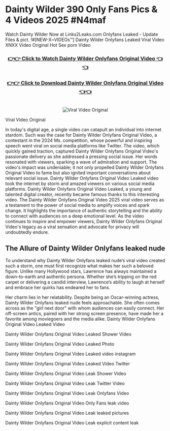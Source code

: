 # Dainty Wilder 390  Only Fans Pics & 4 Videos 2025 #N4maf

Watch Dainty Wilder Now at Links2Leaks.com Onlyfans Leaked - Update Files & pict. !#[NEW-X~VIDEOs™] Dainty Wilder Onlyfans Leaked Viral Video XNXX Video Original Hot Sex porn Video
<br>
<div align="center">
<h3><a href="https://links2leaks.com/daintywilder" rel="nofollow">👉👉 Click to Watch Dainty Wilder Onlyfans Original Video 👈👈</a></h3>
<h3><a href="https://links2leaks.com/daintywilder" rel="nofollow">👉👉 Click to Download Dainty Wilder Onlyfans Original Video 👈👈</a></h3>
<br>
<a href="https://links2leaks.com/daintywilder" rel="nofollow"><img src="https://i.ibb.co/Gkj2r4b/banner.png" alt="Viral Video Original" style="max-width: 100%; display: inline-block;" data-target="animated-image.originalImage"></a>
</div>

Viral Video Original

In today's digital age, a single video can catapult an individual into internet stardom. Such was the case for Dainty Wilder Onlyfans Original Video, a contestant in the 2024 Ms. competition, whose powerful and inspiring speech went viral on social media platforms like Twitter.
The video, which quickly gained traction, captured Dainty Wilder Onlyfans Original Video's passionate delivery as she addressed a pressing social issue. Her words resonated with viewers, sparking a wave of admiration and support. The video's impact was undeniable; it not only propelled Dainty Wilder Onlyfans Original Video to fame but also ignited important conversations about relevant social issue.
Dainty Wilder Onlyfans Original Video Leaked video took the internet by storm and amazed viewers on various social media platforms. Dainty Wilder Onlyfans Original Video Leaked, a young and talented digital creator, recently became famous thanks to this interesting video.
The Dainty Wilder Onlyfans Original Video 2025 viral video serves as a testament to the power of social media to amplify voices and spark change. It highlights the importance of authentic storytelling and the ability to connect with audiences on a deep emotional level. As the video continues to inspire and empower viewers, Dainty Wilder Onlyfans Original Video's legacy as a viral sensation and advocate for privacy will undoubtedly endure.

<h2>The Allure of Dainty Wilder Onlyfans leaked nude</h2>


To understand why Dainty Wilder Onlyfans leaked nude’s viral video created such a storm, one must first recognize what makes her such a beloved figure. Unlike many Hollywood stars, Lawrence has always maintained a down-to-earth and authentic persona. Whether she’s tripping on the red carpet or delivering a candid interview, Lawrence’s ability to laugh at herself and embrace her quirks has endeared her to fans.

Her charm lies in her relatability. Despite being an Oscar-winning actress, Dainty Wilder Onlyfans leaked nude feels approachable. She often comes across as the "girl next door" with whom audiences can easily connect. Her off-screen antics, paired with her strong screen presence, have made her a favorite among moviegoers and the media alike.
Dainty Wilder Onlyfans Original Video Leaked Video

Dainty Wilder Onlyfans Original Video Leaked Shower Video

Dainty Wilder Onlyfans Original Video Leaked Photo

Dainty Wilder Onlyfans Original Video Leaked video instagram

Dainty Wilder Onlyfans Original Video Leaked Video Twitter

Dainty Wilder Onlyfans Original Video Leak Shower Video

Dainty Wilder Onlyfans Original Video Leak Twitter Video

Dainty Wilder Onlyfans Original Video Leak Onlyfans Video

Dainty Wilder Onlyfans Original Video Only Fans leak video

Dainty Wilder Onlyfans Original Video Leak leaked pictures

Dainty Wilder Onlyfans Original Video Leak explicit content leak